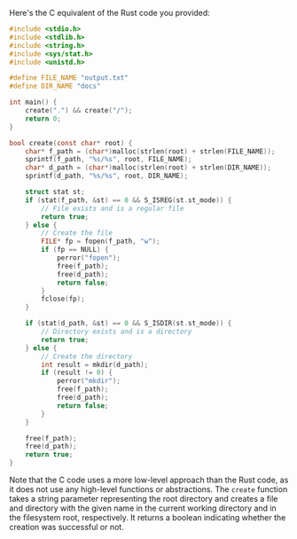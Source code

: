 
Here's the C equivalent of the Rust code you provided:
```c
#include <stdio.h>
#include <stdlib.h>
#include <string.h>
#include <sys/stat.h>
#include <unistd.h>

#define FILE_NAME "output.txt"
#define DIR_NAME "docs"

int main() {
    create(".") && create("/");
    return 0;
}

bool create(const char* root) {
    char* f_path = (char*)malloc(strlen(root) + strlen(FILE_NAME));
    sprintf(f_path, "%s/%s", root, FILE_NAME);
    char* d_path = (char*)malloc(strlen(root) + strlen(DIR_NAME));
    sprintf(d_path, "%s/%s", root, DIR_NAME);

    struct stat st;
    if (stat(f_path, &st) == 0 && S_ISREG(st.st_mode)) {
        // File exists and is a regular file
        return true;
    } else {
        // Create the file
        FILE* fp = fopen(f_path, "w");
        if (fp == NULL) {
            perror("fopen");
            free(f_path);
            free(d_path);
            return false;
        }
        fclose(fp);
    }

    if (stat(d_path, &st) == 0 && S_ISDIR(st.st_mode)) {
        // Directory exists and is a directory
        return true;
    } else {
        // Create the directory
        int result = mkdir(d_path);
        if (result != 0) {
            perror("mkdir");
            free(f_path);
            free(d_path);
            return false;
        }
    }

    free(f_path);
    free(d_path);
    return true;
}
```
Note that the C code uses a more low-level approach than the Rust code, as it does not use any high-level functions or abstractions. The `create` function takes a string parameter representing the root directory and creates a file and directory with the given name in the current working directory and in the filesystem root, respectively. It returns a boolean indicating whether the creation was successful or not.
